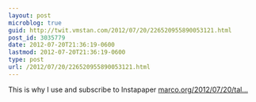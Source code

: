 ```yaml
---
layout: post
microblog: true
guid: http://twit.vmstan.com/2012/07/20/226520955890053121.html
post_id: 3035779
date: 2012-07-20T21:36:19-0600
lastmod: 2012-07-20T21:36:19-0600
type: post
url: /2012/07/20/226520955890053121.html
---
```

This is why I use and subscribe to Instapaper <a href="http://www.marco.org/2012/07/20/talent-acquisitions">marco.org/2012/07/20/tal…</a>
